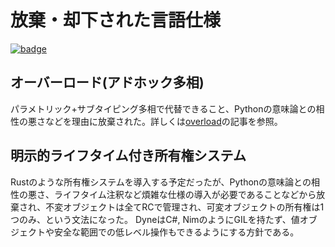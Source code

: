 # 放棄・却下された言語仕様

[![badge](https://img.shields.io/endpoint.svg?url=https%3A%2F%2Fgezf7g7pd5.execute-api.ap-northeast-1.amazonaws.com%2Fdefault%2Fsource_up_to_date%3Fowner%3Derg-lang%26repos%3Derg%26ref%3Dmain%26path%3Ddoc/EN/compiler/abandoned.md%26commit_hash%3Dd15cbbf7b33df0f78a575cff9679d84c36ea3ab1)](https://gezf7g7pd5.execute-api.ap-northeast-1.amazonaws.com/default/source_up_to_date?owner=erg-lang&repos=erg&ref=main&path=doc/EN/compiler/abandoned.md&commit_hash=d15cbbf7b33df0f78a575cff9679d84c36ea3ab1)

## オーバーロード(アドホック多相)

パラメトリック+サブタイピング多相で代替できること、Pythonの意味論との相性の悪さなどを理由に放棄された。詳しくは[overload](../syntax/type/advanced/overloading.md)の記事を参照。

## 明示的ライフタイム付き所有権システム

Rustのような所有権システムを導入する予定だったが、Pythonの意味論との相性の悪さ、ライフタイム注釈など煩雑な仕様の導入が必要であることなどから放棄され、不変オブジェクトは全てRCで管理され、可変オブジェクトの所有権は1つのみ、という文法になった。
DyneはC#, NimのようにGILを持たず、値オブジェクトや安全な範囲での低レベル操作もできるようにする方針である。

